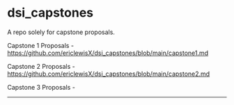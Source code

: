 # dsi_capstones
A repo solely for capstone proposals. <!-- and links to the finished project. -->

Capstone 1 Proposals - https://github.com/ericlewisX/dsi_capstones/blob/main/capstone1.md

Capstone 2 Proposals - https://github.com/ericlewisX/dsi_capstones/blob/main/capstone2.md

Capstone 3 Proposals - 

---

<!-- Capstone 1 : Gender vs Phobias

https://github.com/ericlewisX/gender-vs-fear -->
